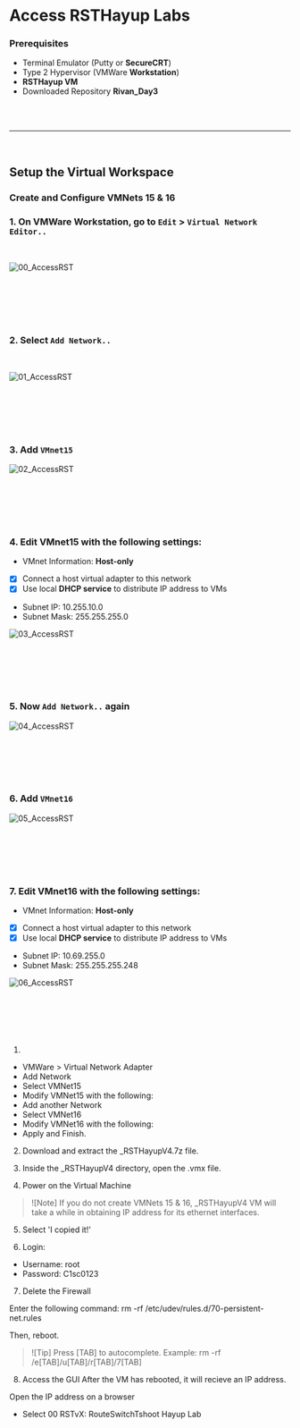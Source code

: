 
# Access RSTHayup Labs

### Prerequisites
- Terminal Emulator (Putty or __SecureCRT__)
- Type 2 Hypervisor (VMWare __Workstation__)
- __RSTHayup VM__
- Downloaded Repository __Rivan_Day3__

<br>
<br>

---
&nbsp;

## Setup the Virtual Workspace
### Create and Configure VMNets 15 & 16

### 1. On VMWare Workstation, go to `Edit` > `Virtual Network Editor..`

<br>

![00_AccessRST](img/00.JPG)

&nbsp;
---
&nbsp;

### 2. Select `Add Network..`

<br>

![01_AccessRST](img/01.JPG)

&nbsp;
---
&nbsp;

### 3. Add `VMnet15`

![02_AccessRST](img/02.JPG)

&nbsp;
---
&nbsp;

### 4. Edit VMnet15 with the following settings:
- VMnet Information: __Host-only__
- [x] Connect a host virtual adapter to this network
- [x] Use local __DHCP service__ to distribute IP address to VMs
- Subnet IP: 10.255.10.0
- Subnet Mask: 255.255.255.0

![03_AccessRST](img/03.JPG)

&nbsp;
---
&nbsp;

### 5. Now `Add Network..` again

![04_AccessRST](img/04.JPG)

&nbsp;
---
&nbsp;

### 6. Add `VMnet16`

![05_AccessRST](img/05.JPG)

&nbsp;
---
&nbsp;

### 7. Edit VMnet16 with the following settings:
- VMnet Information: __Host-only__
- [x] Connect a host virtual adapter to this network
- [x] Use local __DHCP service__ to distribute IP address to VMs
- Subnet IP: 10.69.255.0
- Subnet Mask: 255.255.255.248

![06_AccessRST](img/06.JPG)

&nbsp;
---
&nbsp;





1. 
- VMWare > Virtual Network Adapter
- Add Network
- Select VMNet15
- Modify VMNet15 with the following:
- Add another Network
- Select VMNet16
- Modify VMNet16 with the following:
- Apply and Finish.


2. Download and extract the _RSTHayupV4.7z file.

3. Inside the _RSTHayupV4 directory, open the .vmx file.

4. Power on the Virtual Machine
> ![Note] If you do not create VMNets 15 & 16, _RSTHayupV4 VM will take a while in obtaining IP address for its ethernet interfaces.

5. Select 'I copied it!'

6. Login:
- Username: root
- Password: C1sc0123

7. Delete the Firewall

Enter the following command:
rm -rf /etc/udev/rules.d/70-persistent-net.rules

Then, reboot.

> ![Tip] Press [TAB] to autocomplete. Example: rm -rf /e[TAB]/u[TAB]/r[TAB]/7[TAB]


8. Access the GUI
After the VM has rebooted, it will recieve an IP address.


Open the IP address on a browser
- Select 00 RSTvX: RouteSwitchTshoot Hayup Lab

